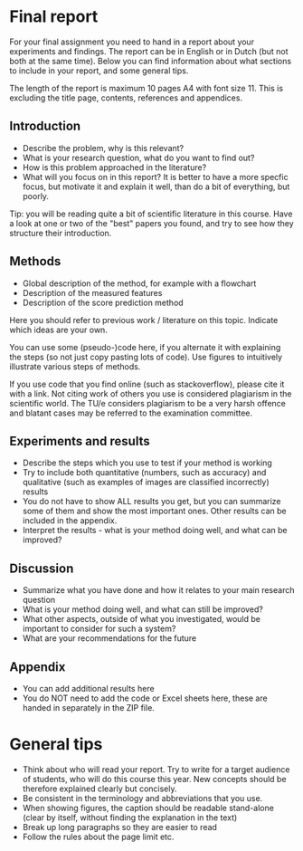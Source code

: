 # Final report

For your final assignment you need to hand in a report about your experiments and findings. The report can be in English or in Dutch (but not both at the same time).
Below you can find information about what sections to include in your report, and some general tips.

The length of the report is maximum 10 pages A4 with font size 11. This is excluding the title page, contents, references and appendices.


## Introduction

* Describe the problem, why is this relevant?
* What is your research question, what do you want to find out?
* How is this problem approached in the literature?
* What will you focus on in this report? It is better to have a more specfic focus, but motivate it and explain it well, than do a bit of everything, but poorly.

Tip: you will be reading quite a bit of scientific literature in this course. Have a look at one or two of the "best" papers you found, and try to see how they structure their introduction.

## Methods

* Global description of the method, for example with a flowchart
* Description of the measured features
* Description of the score prediction method

Here you should refer to previous work / literature on this topic. Indicate which ideas are your own.

You can use some (pseudo-)code here, if you alternate it with explaining the steps (so not just copy pasting lots of code). Use figures to intuitively illustrate various steps of methods.

If you use code that you find online (such as stackoverflow), please cite it with a link. Not citing work of others you use is considered plagiarism in the scientific world. The TU/e considers plagiarism to be a very harsh offence and blatant cases may be referred to the examination committee.

## Experiments and results

* Describe the steps which you use to test if your method is working
* Try to include both quantitative (numbers, such as accuracy) and qualitative (such as examples of images are classified incorrectly) results
* You do not have to show ALL results you get, but you can summarize some of them and show the most important ones. Other results can be included in the appendix.
* Interpret the results - what is your method doing well, and what can be improved?

## Discussion

* Summarize what you have done and how it relates to your main research question
* What is your method doing well, and what can still be improved?
* What other aspects, outside of what you investigated, would be important to consider for such a system?
* What are your recommendations for the future

## Appendix

* You can add additional results here
* You do NOT need to add the code or Excel sheets here, these are handed in separately in the ZIP file.


# General tips

* Think about who will read your report. Try to write for a target audience of students, who will do this course this year. New concepts should be therefore explained clearly but concisely.
* Be consistent in the terminology and abbreviations that you use.
* When showing figures, the caption should be readable stand-alone (clear by itself, without finding the explanation in the text)
* Break up long paragraphs so they are easier to read
* Follow the rules about the page limit etc.

